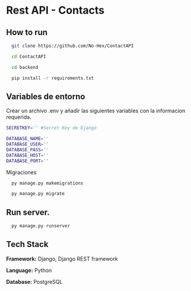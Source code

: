 
# Rest API - Contacts

## How to run


```bash
  git clone https://github.com/No-Hex/ContactAPI

  cd ContactAPI
```

```bash
  cd backend

  pip install -r requirements.txt
```
## Variables de entorno

Crear un archivo .env y añadir las siguientes variables con la informacion
requerida.

```bash
SECRETKEY='' #Secret Key de Django

DATABASE_NAME=''
DATABASE_USER=''
DATABASE_PASS=''
DATABASE_HOST=''
DATABASE_PORT=''
```
Migraciones
```bash
  py manage.py makemigrations

  py manage.py migrate
```
## Run server.
```bash
  py manage.py runserver
```
## Tech Stack

**Framework:** Django, Django REST framework

**Language:** Python

**Database:** PostgreSQL
